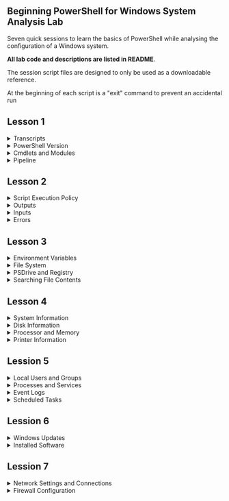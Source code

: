 ## Beginning PowerShell for Windows System Analysis Lab

Seven quick sessions to learn the basics of PowerShell while analysing the configuration of a Windows system.

**All lab code and descriptions are listed in README**. 

The session script files are designed to only be used as a downloadable reference. 

At the beginning of each script is a "exit" command to prevent an accidental run


## Lesson 1

<details>
<summary>Transcripts</summary>

Start a Transcript File
```powershell
Start-Transcript
#Default Location C:\Users\userID\Documents\PowerShell_transcript.NNNNNN.NNNNNNNNNNN.txt
```
Start Transcript with Custom Name
```powershell
Start-Transcript "MyTranscript.txt"
```
Or for the File to be Placed in the Specific Directory
```powershell
Start-Transcript C:\Script_Runs\MyTranscript.txt
```
To Stop the Transcript from Recording Commands and Output
```powershell
Stop-Transcript
```
</details>

<details>
<summary>PowerShell Version</summary>

View PowerShell Version
```powershell
$PSVersionTable
```
</details>

<details>
<summary>Cmdlets and Modules</summary>

Cmdlet Format -eq action-noun
```powershell
Get-Command -Noun service
```
Get All Commands by a Certain Action
```powershell
Get-Command -Verb start
```
Get All Currently Loaded Cmdlets
```powershell
Get-Command -CommandType Cmdlet
```
Update Help Before Using It
```powershell
Update-Help
```
Basic Help Information for Cmdlet
```powershell
Get-Help Get-Process
```
Online Help for a Cmdlet
```powershell
Get-Help Get-Process -Online
```
Help with Examples
```powershell
Get-Help Get-Process -examples
```
Help About a Certain Subject
```powershell
Get-Help about_operators
```
Help About
```powershell
Get-Help about_*
```
Get All PowerShell Modules Available on System
```powershell
Get-Module -ListAvailable
```
Import Module in Current PowerShell Session
```powershell
Import-Module DnsClient
```
Get All Commands in a Module (Should Only Be Used After Importing)
```powershell
Get-Command -Module DnsClient
```
Find .NET Object Used in Cmdlet
```powershell
Get-Process | Get-Member
```
List All Alias
```powershell
Get-Alias
```
Look for Specific Alias
```powershell
Get-Alias -Definition Stop-Process
```
Create Alias
```powershell
New-Alias -Name "Gunrock" Get-ChildItem
```

</details>

<details>
<summary>Pipeline</summary>

Command to Find If CmdLet Allows for Piping (Check Accept Pipeline Property Under Parameters) 
```powershell
Get-Help Get-Process -full | more 
```
Using Out-File to Get Resource Info on the Pipeline
```powershell
Get-Help About_pipeline | Out-File about_pipeline.txt
```
Get All Process and Then Sort by Display Name
```powershell
Get-Process | Sort-Object ProcessName -descending
```
Stop All Notepad Process and Log Process Collection Before Stopping
```powershell
Get-Process notepad | Tee-Object -file Notepad_Processes.txt | Stop-Process
```
Get All Services That Are Running Then Only Show the Display Name
```powershell
Get-Service | Where { $_.Status -eq "Running" } | ForEach-Object { $_.DisplayName }
```
Quick Way to Report on File Types in a Folder
```powershell
Get-ChildItem | Group-Object -property extension
```

</details>

## Lesson 2

<details>
<summary>Script Execution Policy</summary>

Get Current Policy
```powershell
Get-ExecutionPolicy
```
Set the Script Execution Policy for Current User 
```powershell
Set-ExecutionPolicy -ExecutionPolicy RemoteSigned -Scope CurrentUser
```

</details>

<details>
<summary>Outputs</summary>

To Get All the Format Object Commands
```powershell
Get-Command -verb format
```
Get All Processes in a GUI Gridview
```powershell
Get-Process | Out-GridView
```
Output Sent to a File
```powershell
Get-Service | Out-File Services.txt
```
Quick Array Sent to a File
```powershell
@("Server1","Server2","Server3","Server4") | Out-File servers.txt
```
Service List Sent to Your Default Printer
```powershell
Get-Service | Out-Printer 
```
Running Service List With Only a Few Columns Exported to CSV
```powershell
Get-Service | Where { $_.Status -eq "Running" } | Select-Object Name,DisplayName,Status,CanStop | Sort-Object DisplayName | Export-Csv running_services.csv -NoTypeInformation
```

</details>

<details>
<summary>Inputs</summary>

Prompt User for Info
```powershell
$requiredData = Read-Host -prompt "Enter Required Data"
```
Create String Array From a Text File 
```powershell
$servers = Get-Content servers.txt
```
Import Data a CSV File and Use a Specific Column From It
```powershell
Import-Csv running_services.csv | Foreach { $_.DisplayName }
```

</details>

<details>
<summary>Errors</summary>

The Setting for Error Handling is Stored in the $ErrorActionPreference variable
Error Handling Options:
1. Continue = Output Error Message; Continue to Run Next Command (Default)
2. SilentlyContinue = Suppress Error Message; Continue to Run the next command
3. Stop = Halt the Execution
4. Inquire = Prompt User for Action to Perform

```powershell
$ErrorActionPreference = "Continue";
```
Errors that Occur During a PowerShell Session are Stored in $error
```powershell
$error
```
Empty Error Messages from $error
```powershell
$error.clear();
```
Some Cmdlets Support an ErrorAction Statement (only for parameter data)
These Won't Display an Error
```powershell
Remove-Item nothinghere -ErrorAction "SilentlyContinue";
Stop-Process -ID 8888888 -ErrorAction "SilentlyContinue";
#This Will Due to -ID Must Be an Int
Stop-Process -ID NothingHere -ErrorAction "SilentlyContinue";
```

</details>

## Lesson 3

<details>
<summary>Environment Variables</summary>

View Environment Variables
```powershell
Get-ChildItem Env:
```
View Path Environment Variable
```powershell
$Env:path -split ";"
```

</details>


<details>
<summary>File System</summary>

Navigate with Set-Location (alias cd)
```powershell
cd c:\users\$env:username\Desktop
```
List Items in Current Directory
```powershell
Get-ChildItem
```
List Only the Text File
```powershell
Get-ChildItem -Filter *.txt
```
Get List of All "Item" Cmdlets
```powershell
Get-Command -noun item | Select-Object Name | Sort-Object Name
```
Get the Path of Current Operating Directory
```powershell
(get-location).path
```
Check to See If a Directory or File Exists
```powershell
Test-Path -Path c:\goldenstate\warriors.txt
```
Get List of All "Content" Cmdlets
```powershell
Get-Command -Noun content
```
Search for All Text Files on System Drive
```powershell
Get-Childitem -Path c:\ -Filter *.txt -Recurse;
```
Create a Folder
```powershell
New-Item My_Scripts -ItemType Directory
```
Create a Text File 
```powershell
New-Item .\My_Scripts\first_script.ps1 -ItemType File;
```
Add Content to a File
```powershell
Add-Content -Path .\My_Scripts\first_script.ps1 -Value "Get-Service";
```
Move or Rename a File
```powershell
Move-Item .\My_Scripts\first_script.ps1 .\My_Scripts\second_script.ps1;
```
Get Rights on Current Directory
```powershell
Get-Acl -Path . | fl
```
Get Access on Current Directory
```powershell
(Get-Acl -Path .).Access
```
Get the Owner of a Directory or File
```powershell
(Get-Acl -Path c:\Intel\Logs).Owner 
```
List the NTFS Permissions of a File or Folder
```powershell
(Get-Acl -Path $env:programfiles).Access
```
Show Permissions in Friendly Format on Current Directory
```powershell
(Get-Acl -Path .).Access | Select-Object -ExpandProperty IdentityReference FileSystemRights | FT Value,FileSystemRights
```
View File Hash
```powershell
Get-FileHash .\Scary_Executable_I_Just_Downloaded.exe
```

</details>

<details>
<summary>PSDrive and Registry</summary>

PS Drives
```powershell
Get-PSDrive
```
List PSDrive for Registry
```powershell
Get-PSDrive -PSProvider Registry
```
Change to HKEY_LOCAL_MACHINE
```powershell
cd HKLM:
```
View Windows Current Version Information
```powershell
Get-ItemProperty -Path 'HKLM:\SOFTWARE\WOW6432Node\Microsoft\Windows NT\CurrentVersion'
```
View RDP Port Number (Requires Admin Console)
```powershell
(Get-ItemProperty "HKLM:\System\CurrentControlSet\Control\Terminal Server\WinStations\RDP-Tcp").PortNumber
```
System Environment
```powershell
cd env:
```

</details>

<details>
<summary>Searching File Contents</summary>

Create File to Search
```powershell
Get-Process | Out-File processes.txt
```
Search a File for a Specific Term
```powershell
Select-String "svchost" .\processes.txt
```
Search for String in File and Show One Line Before and Three Lines After
```powershell
Select-String "explorer" .\processes.txt -Context 1,3
```
Search Multiple Files
```powershell
Select-String "explorer" .\process* 
```

</details>

## Lesson 4

<details>
<summary>System Information</summary>

Get BIOS Information
```powershell
Get-WmiObject -Class Win32_BIOS -Computer localhost
```
Get Basic System Info
```powershell
Get-WmiObject -Class Win32_ComputerSystem -Computer localhost
```
Get Operating System Info
```powershell
Get-WmiObject -Class Win32_OperatingSystem -Computer localhost
```

</details>

<details>
<summary>Disk Information</summary>

Get Disk Information
```powershell
Get-Disk | FL
```
Show Physical Disk Information
```powershell
Get-PhysicalDisk
```
Get Disk Information (Model and Size)
```powershell
Get-WmiObject -Class Win32_DiskDrive | ForEach-Object { Write-Output ($_.Model.ToString() + " Size:" + ($_.Size/1GB) + "GB") }
```
Get Logical Disk Info
```powershell
Get-WmiObject -Class Win32_LogicalDisk -Filter "DriveType='3'" -Computer localhost
```
Show Disk Partitions
```powershell
Get-Partition
```
Get Disk Volume Information
```powershell
Get-Volume | FT
```
Get Fixed Volumes
```powershell
Get-Volume | Where-Object DriveType -eq "Fixed"
```
Get Volume Info (Windows 7)
```powershell
Get-WmiObject -Class Win32_Volume -Filter "DriveType='3'" | Select-Object Name
```
Get Share Info
```powershell
Get-SmbShare | FL
```
Get Share Info (Version 2)
```powershell
Get-WmiObject -Class Win32_Share -Computer localhost
```

</details>

<details>
<summary>Processor and Memory</summary>

Get Processor Information
```powershell
Get-WmiObject -Class Win32_Processor | Select-Object Name,Description,NumberOfCores | Sort-Object Name
```
Get Number of Memory Slots
```powershell
(Get-WmiObject -Class Win32_PhysicalMemoryArray).MemoryDevices
```
Retrieve Memory Slot Allocations
```powershell
Get-WMIObject -Class Win32_PhysicalMemory | ForEach-Object { Write-Output ($_.DeviceLocator.ToString() + " " + ($_.Capacity/1GB) + "GB") };
```

</details>

<details>
<summary>Printer Information</summary>

Show Printers
```powershell
Get-Printer
```
Show Printer Ports
```powershell
Get-PrinterPort
```

</details>

## Lession 5

<details>
<summary>Local Users and Groups</summary>

Show Local Users
```powershell
Get-LocalUser
```
Show Local Groups
```powershell
Get-LocalGroup
```
Show Local Group Membership
```powershell
Get-LocalGroupMember -Group Administrators
```
Show Local Profiles and Their SIDs
```powershell
Get-WmiObject win32_userprofile | Select LocalPath,SID
```

</details>

<details>
<summary>Processes and Services</summary>

Get Process By Partial Name
```powershell
Get-Process -Name FireFo*
```
Get Path to Process's Executable
```powershell
Get-Process -FileVersionInfo | Select-Object OriginalFilename,FileName | Sort-Object OriginalFilename
#Or
Get-WmiObject -Class Win32_Process -Computer localhost | Select-Object Name,Path | Sort-Object Name
```
Get Owner of the Process
```powershell
Get-WmiObject -Class Win32_Process -Computer localhost | Select-Object Name, @{Name="Owner"; Expression={$_.GetOwner().User}} | Sort-Object Name
```
Get Service By Partial Name
```powershell
Get-Service -Name Spoo*
```
Get Running Services
```powershell
Get-Service | Where { $_.Status -eq "Running" } | Select-Object Name,DisplayName,Status,CanStop | Sort-Object DisplayName
```
Get All Services and the Account which they are running under
```powershell
Get-WmiObject -Class Win32_Service -Computer localhost | Select-Object Name,State,StartName | Sort-Object -Property @{Expression="StartName";Descending=$false},@{Expression="Name";Descending=$false}
```

</details>

<details>
<summary>Event Logs</summary>

Get All Event Log Names on a System
```powershell
Get-EventLog -List
```
Get the Latest 100 Items in the System Log
```powershell
Get-EventLog -LogName System -Newest 100 | Select-Object Message
```
Get the Lastest 5 Errors in the System Log
```powershell
Get-EventLog -LogName System -EntryType Error -Newest 5
#EntryTypes Information, Warning, Error, FailureAudit, SuccessAudit
```
Get Application Log Entries Between Specific Times
```powershell
Get-EventLog -LogName Application -Before (get-date).AddDays(-1) -After (get-date).AddDays(-3)
```
Get Failed Logins Over the Last 24 Hours
```powershell
Get-EventLog -LogName Security -After (get-date).AddDays(-1) | Where-Object { $_.instanceID -eq 4625 }
```
Get Successful Logins Over the Last 24 Hours
```powershell
Get-EventLog -LogName Security -InstanceId 4624 -After (get-date).AddDays(-1)
```

</details>

<details>
<summary>Scheduled Tasks</summary>

Show Scheduled Tasks
```powershell
Get-ScheduledTask | FL
```
Get Scheduled Task By Name
```powershell
Get-ScheduledTask -TaskName Adobe*
```
Show Schedule Informatio for Task
```powershell
Get-ScheduledTask -TaskName Adobe* | ScheduledTaskInfo
```
Show Execute Actions for All Scheduled Tasks
```powershell
Get-ScheduledTask | Sort-Object -Property TaskName | Foreach-Object { Write-Output("`n" + $_.TaskName + ":"); Foreach ($ta in $_.Actions){$ta.execute}}
```

</details>

## Lession 6

<details>
<summary>Windows Updates</summary>

Show Windows Update Log
```powershell
Get-WindowsUpdateLog #Export File Goes to Desktop
```
View Last 50 Entries in Windows Update Log
```powershell
Get-Content ([Environment]::GetFolderPath("Desktop") + "\WindowsUpdate.log") | Select-Object -Last 50
```
Get All Updates Installed in the Last 7 Days
```powershell
Get-HotFix | Where-Object { $_.InstalledOn -gt (Get-Date).AddDays(-7) }
```
Get the First 10 Items in the Windows Update Log (Windows 7 and Older)
```powershell
Get-Content $env:windir\windowsupdate.log | Select-Object -first 10
```
Display the Lines of the Windows Update Log that Have "Added Update" in Them (Windows 7 and Older)
```powershell
Get-Content $env:windir\windowsupdate.log | Select-String "Added update"
```

</details>

<details>
<summary>Installed Software</summary>

Get List of Installed 64 bit Software
```powershell
Get-ChildItem HKLM:\Software\Wow6432Node\Microsoft\Windows\CurrentVersion\Uninstall | Get-ItemProperty | Where-Object { $_.DisplayName -ne $null } | Select-Object DisplayName,DisplayVersion
```
Get List of Installed 32 bit Software
```powershell
Get-ChildItem HKLM:\Software\Microsoft\Windows\CurrentVersion\Uninstall | Get-ItemProperty | Where-Object { $_.DisplayName -ne $null } | Select-Object DisplayName,DisplayVersion
```
Installed Software Script Code
```powershell
#Create An Array for Storing Installed Applications for Reporting
$arrInstldApps = @();

#Pull 32-bit Installed Applications on System and put them into Report Array
$arrInstldApps = Get-ChildItem HKLM:\Software\Wow6432Node\Microsoft\Windows\CurrentVersion\Uninstall | Get-ItemProperty | Where-Object { $_.DisplayName -ne $null } | Select-Object DisplayName,DisplayVersion;

#Pull 64-bit Installed Applications on System and Add them to Report Array
$arrInstldApps += Get-ChildItem HKLM:\Software\Microsoft\Windows\CurrentVersion\Uninstall | Get-ItemProperty | Where-Object { $_.DisplayName -ne $null } | Select-Object DisplayName,DisplayVersion;

#Display Installed Applications
$arrInstldApps;
```

</details>

## Lession 7

<details>
<summary>Network Settings and Connections</summary>

Show Network Adapters
```powershell
Get-NetAdapter
```
Get Basic Network Settings
```powershell
Get-NetIPConfiguration
```
Get IP Address Information
```powershell
Get-NetIPAddress
```
Get TCP Connections
```powershell
Get-NetTCPConnection
```
Show Established TCP Connections By Local Port 
```powershell
Get-NetTCPConnection -State Established | Sort-Object LocalPort
```
Show Network Neighbors
```powershell
Get-NetNeighbor
```
Get DNS Information (NSLookup)
```powershell
Resolve-DnsName ucdavis.edu
```
Get Route Information
```powershell
Get-NetRoute
```
Test Network Connection (Ping and TraceRoute)
```powershell
Test-NetConnection ucdavis.edu -TraceRoute
```
Get MAC Addresses of All Network Adapters
```powershell
Get-WmiObject -Class Win32_NetworkAdapter | Where-Object { $_.MACAddress -ne $null } | Select-Object Name,MACAddress | Sort-Object Name
```
Get All Assigned IPs
```powershell
Get-WmiObject -Class Win32_NetworkAdapterConfiguration | Where-Object { $_.IPAddress -ne $null} | Select-Object Description,IPAddress
```

</details>

<details>
<summary>Firewall Configuration</summary>

Show Firewall Status
```powershell
Get-NetFirewallProfile | Select Name,Enabled
```
Get Firewall Rules Under Domain Profile
```powershell
Get-NetFirewallProfile -Name Domain | Get-NetFirewallRule | More
```
Get Firewall Rules that Allow Inbound Traffic
```powershell
Get-NetFirewallRule -Enabled True -Direction Inbound -Action Allow
```

</details>


